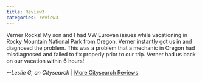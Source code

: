 ```yaml
---
title: Review3
categories: review3
---
```


Verner Rocks! My son and I had VW Eurovan issues while vacationing in Rocky Mountain National Park from Oregon. Verner instantly got us in and diagnosed the problem. This was a problem that a mechanic in Oregon had misdiagnosed and failed to fix properly prior to our trip. Verner had us back on our vacation within 6 hours!

<p class="text-align-right"><em>--Leslie G, on Citysearch</em> | <a target="_blank" href="http://www.citysearch.com/profile/41250275/boulder_co/verner_s_auto_svc.html">More Citysearch Reviews</a></p>